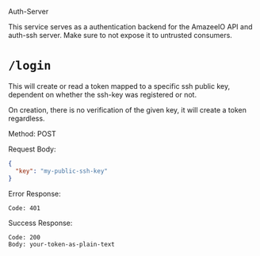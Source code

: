 Auth-Server

This service serves as a authentication backend for the AmazeeIO API and
auth-ssh server. Make sure to not expose it to untrusted consumers.

# `/login` #

This will create or read a token mapped to a specific ssh public key,
dependent on whether the ssh-key was registered or not.

On creation, there is no verification of the given key, it will create a token
regardless.

Method: POST

Request Body:

```json
{
  "key": "my-public-ssh-key"
}
```

Error Response:

```
Code: 401
```

Success Response:

```
Code: 200
Body: your-token-as-plain-text
```
